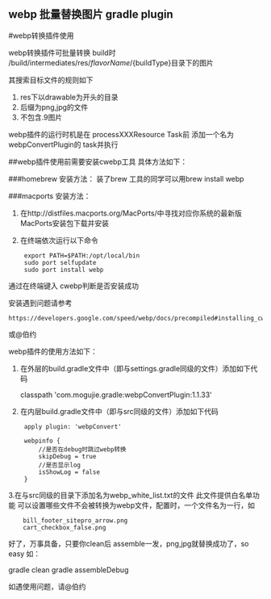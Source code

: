 ## webp 批量替换图片 gradle plugin


#webp转换插件使用

webp转换插件可批量转换 build时 /build/intermediates/res/${flavorName}/${buildType}目录下的图片

其搜索目标文件的规则如下

1. res下以drawable为开头的目录
2. 后缀为png,jpg的文件
3. 不包含.9图片


webp插件的运行时机是在 processXXXResource Task前 添加一个名为webpConvertPlugin的 task并执行


##webp插件使用前需要安装cwebp工具
具体方法如下：

###homebrew 安装方法：
装了brew 工具的同学可以用brew install webp

###macports 安装方法：

1. 在http://distfiles.macports.org/MacPorts/中寻找对应你系统的最新版MacPorts安装包下载并安装
2. 在终端依次运行以下命令

		export PATH=$PATH:/opt/local/bin
		sudo port selfupdate
		sudo port install webp

通过在终端键入 cwebp判断是否安装成功




安装遇到问题请参考

	https://developers.google.com/speed/webp/docs/precompiled#installing_cwebp_and_dwebp_on_os_x_with_macports
或@伯约



webp插件的使用方法如下：

1. 在外层的build.gradle文件中（即与settings.gradle同级的文件）添加如下代码

	  classpath 'com.mogujie.gradle:webpConvertPlugin:1.1.33'
2. 在内层build.gradle文件中（即与src同级的文件）添加如下代码

		apply plugin: 'webpConvert'

		webpinfo {
			//是否在debug时跳过webp转换
    		skipDebug = true
    		//是否显示log
    		isShowLog = false
		}

3.在与src同级的目录下添加名为webp_white_list.txt的文件 此文件提供白名单功能 可以设置哪些文件不会被转换为webp文件，配置时，一个文件名为一行，如

		bill_footer_sitepro_arrow.png
		cart_checkbox_false.png


好了，万事具备，只要你clean后  assemble一发，png,jpg就替换成功了，so easy
如：

gradle clean
gradle assembleDebug

如遇使用问题，请@伯约



